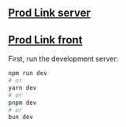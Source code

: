 ## [Prod Link server](https://assignment9-omega.vercel.app/)

## [Prod Link front](https://front-end-psi-tan.vercel.app/)

First, run the development server:

```bash
npm run dev
# or
yarn dev
# or
pnpm dev
# or
bun dev
```
